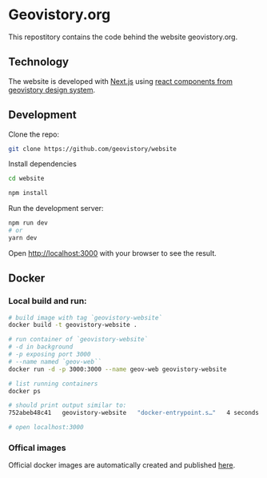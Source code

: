 # Geovistory.org
This repostitory contains the code behind the website geovistory.org.

## Technology

The website is developed with [Next.js](https://nextjs.org/) using [react components from geovistory design system](https://www.npmjs.com/package/@geovistory/design-system-react).

## Development
Clone the repo:

```bash
git clone https://github.com/geovistory/website
```

Install dependencies

```bash
cd website

npm install
```


Run the development server:

```bash
npm run dev
# or
yarn dev
```

Open [http://localhost:3000](http://localhost:3000) with your browser to see the result.


## Docker

### Local build and run:

```bash
# build image with tag `geovistory-website`
docker build -t geovistory-website .

# run container of `geovistory-website` 
# -d in background
# -p exposing port 3000
# --name named `geov-web``
docker run -d -p 3000:3000 --name geov-web geovistory-website

# list running containers
docker ps

# should print output similar to:
752abeb48c41   geovistory-website   "docker-entrypoint.s…"   4 seconds ago   Up 3 seconds   0.0.0.0:3000->3000/tcp   geov-web

# open localhost:3000
```

### Offical images
Official docker images are automatically created and published [here](https://github.com/geovistory/geovistory-public-poc/pkgs/container/website).  